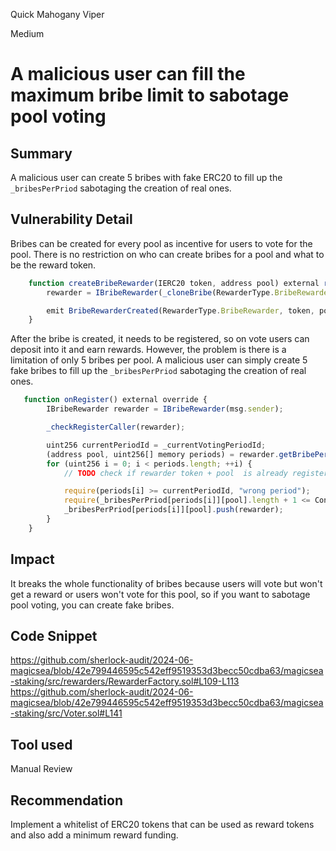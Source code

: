 Quick Mahogany Viper

Medium

# A malicious user can fill the maximum bribe limit to sabotage pool voting

## Summary
A malicious user can create 5 bribes with fake ERC20 to fill up the `_bribesPerPriod` sabotaging the creation of real ones.

## Vulnerability Detail
Bribes can be created for every pool as incentive for users to vote for the pool. There is no restriction on who can create bribes for a pool and what to be the reward token. 
```js
    function createBribeRewarder(IERC20 token, address pool) external returns (IBribeRewarder rewarder) {
        rewarder = IBribeRewarder(_cloneBribe(RewarderType.BribeRewarder, token, pool));

        emit BribeRewarderCreated(RewarderType.BribeRewarder, token, pool, rewarder);
    }
```
After the bribe is created, it needs to be registered, so on vote users can deposit into it and earn rewards. 
However, the problem is there is a limitation of only 5 bribes per pool. A malicious user can simply create 5 fake bribes to fill up the `_bribesPerPriod` sabotaging the creation of real ones.

```js
   function onRegister() external override {
        IBribeRewarder rewarder = IBribeRewarder(msg.sender);

        _checkRegisterCaller(rewarder);

        uint256 currentPeriodId = _currentVotingPeriodId;
        (address pool, uint256[] memory periods) = rewarder.getBribePeriods();
        for (uint256 i = 0; i < periods.length; ++i) {
            // TODO check if rewarder token + pool  is already registered

            require(periods[i] >= currentPeriodId, "wrong period");
            require(_bribesPerPriod[periods[i]][pool].length + 1 <= Constants.MAX_BRIBES_PER_POOL, "too much bribes");
            _bribesPerPriod[periods[i]][pool].push(rewarder);
        }
    }
```
## Impact
It breaks the whole functionality of bribes because users will vote but won't get a reward or users won't vote for this pool, so if you want to sabotage pool voting, you can create fake bribes.

## Code Snippet
https://github.com/sherlock-audit/2024-06-magicsea/blob/42e799446595c542eff9519353d3becc50cdba63/magicsea-staking/src/rewarders/RewarderFactory.sol#L109-L113
https://github.com/sherlock-audit/2024-06-magicsea/blob/42e799446595c542eff9519353d3becc50cdba63/magicsea-staking/src/Voter.sol#L141

## Tool used
Manual Review

## Recommendation
Implement a whitelist of ERC20 tokens that can be used as reward tokens and also add a minimum reward funding.
